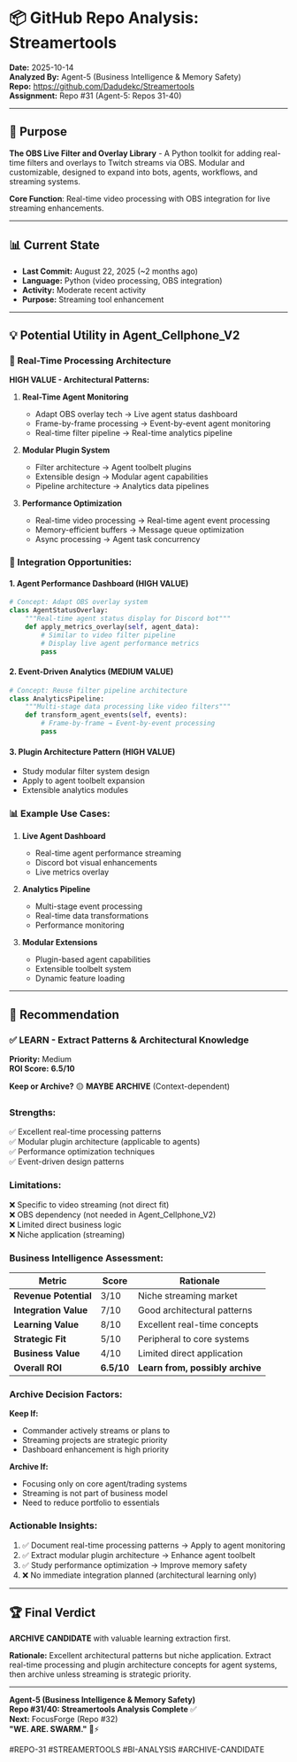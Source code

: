 # 📦 GitHub Repo Analysis: Streamertools

**Date:** 2025-10-14  
**Analyzed By:** Agent-5 (Business Intelligence & Memory Safety)  
**Repo:** https://github.com/Dadudekc/Streamertools  
**Assignment:** Repo #31 (Agent-5: Repos 31-40)

---

## 🎯 Purpose

**The OBS Live Filter and Overlay Library** - A Python toolkit for adding real-time filters and overlays to Twitch streams via OBS. Modular and customizable, designed to expand into bots, agents, workflows, and streaming systems.

**Core Function**: Real-time video processing with OBS integration for live streaming enhancements.

---

## 📊 Current State

- **Last Commit:** August 22, 2025 (~2 months ago)
- **Language:** Python (video processing, OBS integration)
- **Activity:** Moderate recent activity
- **Purpose:** Streaming tool enhancement

---

## 💡 Potential Utility in Agent_Cellphone_V2

### **🎯 Real-Time Processing Architecture**

**HIGH VALUE - Architectural Patterns:**

1. **Real-Time Agent Monitoring**
   - Adapt OBS overlay tech → Live agent status dashboard
   - Frame-by-frame processing → Event-by-event agent monitoring
   - Real-time filter pipeline → Real-time analytics pipeline

2. **Modular Plugin System**
   - Filter architecture → Agent toolbelt plugins
   - Extensible design → Modular agent capabilities
   - Pipeline architecture → Analytics data pipelines

3. **Performance Optimization**
   - Real-time video processing → Real-time agent event processing
   - Memory-efficient buffers → Message queue optimization
   - Async processing → Agent task concurrency

### **🔌 Integration Opportunities:**

#### **1. Agent Performance Dashboard** (HIGH VALUE)
```python
# Concept: Adapt OBS overlay system
class AgentStatusOverlay:
    """Real-time agent status display for Discord bot"""
    def apply_metrics_overlay(self, agent_data):
        # Similar to video filter pipeline
        # Display live agent performance metrics
        pass
```

#### **2. Event-Driven Analytics** (MEDIUM VALUE)
```python
# Concept: Reuse filter pipeline architecture
class AnalyticsPipeline:
    """Multi-stage data processing like video filters"""
    def transform_agent_events(self, events):
        # Frame-by-frame → Event-by-event processing
        pass
```

#### **3. Plugin Architecture Pattern** (HIGH VALUE)
- Study modular filter system design
- Apply to agent toolbelt expansion
- Extensible analytics modules

### **📊 Example Use Cases:**

1. **Live Agent Dashboard**
   - Real-time agent performance streaming
   - Discord bot visual enhancements
   - Live metrics overlay

2. **Analytics Pipeline**
   - Multi-stage event processing
   - Real-time data transformations
   - Performance monitoring

3. **Modular Extensions**
   - Plugin-based agent capabilities
   - Extensible toolbelt system
   - Dynamic feature loading

---

## 🎯 Recommendation

### ✅ **LEARN** - Extract Patterns & Architectural Knowledge

**Priority:** Medium  
**ROI Score:** **6.5/10**

**Keep or Archive?** 🟡 **MAYBE ARCHIVE** (Context-dependent)

### **Strengths:**
✅ Excellent real-time processing patterns  
✅ Modular plugin architecture (applicable to agents)  
✅ Performance optimization techniques  
✅ Event-driven design patterns  

### **Limitations:**
❌ Specific to video streaming (not direct fit)  
❌ OBS dependency (not needed in Agent_Cellphone_V2)  
❌ Limited direct business logic  
❌ Niche application (streaming)  

### **Business Intelligence Assessment:**

| Metric | Score | Rationale |
|--------|-------|-----------|
| **Revenue Potential** | 3/10 | Niche streaming market |
| **Integration Value** | 7/10 | Good architectural patterns |
| **Learning Value** | 8/10 | Excellent real-time concepts |
| **Strategic Fit** | 5/10 | Peripheral to core systems |
| **Business Value** | 4/10 | Limited direct application |
| **Overall ROI** | **6.5/10** | **Learn from, possibly archive** |

### **Archive Decision Factors:**

**Keep If:**
- Commander actively streams or plans to
- Streaming projects are strategic priority
- Dashboard enhancement is high priority

**Archive If:**
- Focusing only on core agent/trading systems
- Streaming is not part of business model
- Need to reduce portfolio to essentials

### **Actionable Insights:**

1. ✅ Document real-time processing patterns → Apply to agent monitoring
2. ✅ Extract modular plugin architecture → Enhance agent toolbelt
3. ✅ Study performance optimization → Improve memory safety
4. ❌ No immediate integration planned (architectural learning only)

---

## 🏆 Final Verdict

**ARCHIVE CANDIDATE** with valuable learning extraction first.

**Rationale:** Excellent architectural patterns but niche application. Extract real-time processing and plugin architecture concepts for agent systems, then archive unless streaming is strategic priority.

---

**Agent-5 (Business Intelligence & Memory Safety)**  
**Repo #31/40: Streamertools Analysis Complete** ✅  
**Next:** FocusForge (Repo #32)  
**"WE. ARE. SWARM."** 🐝⚡

#REPO-31 #STREAMERTOOLS #BI-ANALYSIS #ARCHIVE-CANDIDATE


